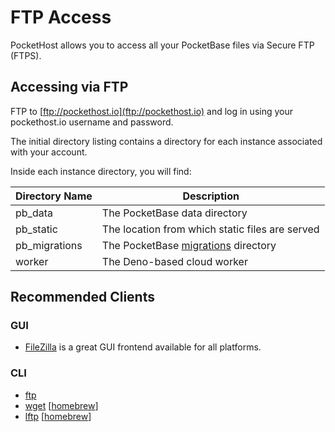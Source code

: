 # FTP Access

PocketHost allows you to access all your PocketBase files via Secure FTP (FTPS).

## Accessing via FTP

FTP to [ftp://pockethost.io](ftp://pockethost.io) and log in using your pockethost.io username and password.

The initial directory listing contains a directory for each instance associated with your account.

Inside each instance directory, you will find:

| Directory Name | Description                                                                   |
| -------------- | ----------------------------------------------------------------------------- |
| pb_data        | The PocketBase data directory                                                 |
| pb_static      | The location from which static files are served                               |
| pb_migrations  | The PocketBase [migrations](https://pocketbase.io/docs/migrations/) directory |
| worker         | The Deno-based cloud worker                                                   |

## Recommended Clients

### GUI

- [FileZilla](https://filezilla-project.org/) is a great GUI frontend available for all platforms.

### CLI

- [ftp](https://ftp.gnu.org/)
- [wget](https://www.gnu.org/software/wget/) [[homebrew](https://formulae.brew.sh/formula/wget)]
- [lftp](https://lftp.yar.ru/) [[homebrew](https://formulae.brew.sh/formula/lftp)]
